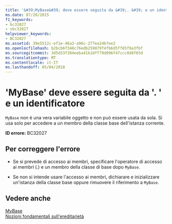 ```yaml
---
title: '&#39;MyBase&#39; deve essere seguita da &#39;. &#39; e un identificatore'
ms.date: 07/20/2015
f1_keywords:
- bc32027
- vbc32027
helpviewer_keywords:
- BC32027
ms.assetid: 39e5512c-ef1e-46a3-a96c-277ea24bfee2
ms.openlocfilehash: b2bcb6f348c76edb259879f4fb6d5ff85f9a3fbf
ms.sourcegitcommit: 3d5d33f384eeba41b2dff79d096f47ccc8d8f03d
ms.translationtype: MT
ms.contentlocale: it-IT
ms.lasthandoff: 05/04/2018
---
```

# <a name="39mybase39-must-be-followed-by-3939-and-an-identifier"></a>&#39;MyBase&#39; deve essere seguita da &#39;. &#39; e un identificatore
`MyBase` non è una vera variabile oggetto e non può essere usata da sola. Si usa solo per accedere a un membro della classe base dell'istanza corrente.  
  
 **ID errore:** BC32027  
  
## <a name="to-correct-this-error"></a>Per correggere l'errore  
  
-   Se si prevede di accesso ai membri, specificare l'operatore di accesso ai membri (.) e un membro della classe di base dopo `MyBase`.  
  
-   Se non si intende usare l'accesso ai membri, dichiarare e inizializzare un'istanza della classe base oppure rimuovere il riferimento a `MyBase`.  
  
## <a name="see-also"></a>Vedere anche  
 [MyBase](~/docs/visual-basic/programming-guide/program-structure/me-my-mybase-and-myclass.md#mybase)  
 [Nozioni fondamentali sull'ereditarietà](../../visual-basic/programming-guide/language-features/objects-and-classes/inheritance-basics.md)
